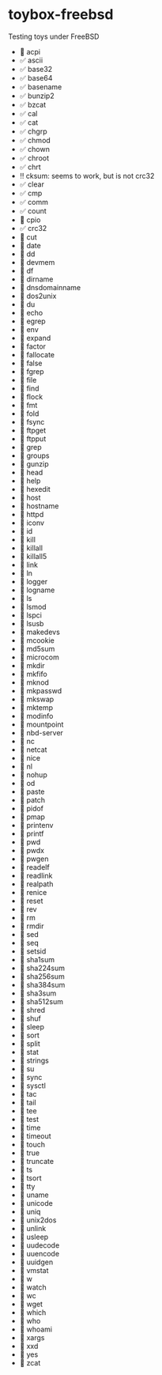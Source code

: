 # toybox-freebsd
Testing toys under FreeBSD

- :black_square_button: acpi
- :white_check_mark: ascii
- :white_check_mark: base32
- :white_check_mark: base64
- :white_check_mark: basename
- :white_check_mark: bunzip2
- :white_check_mark: bzcat
- :white_check_mark: cal
- :white_check_mark: cat
- :white_check_mark: chgrp
- :white_check_mark: chmod
- :white_check_mark: chown
- :white_check_mark: chroot
- :white_check_mark: chrt
- :bangbang: cksum: seems to work, but is not crc32
- :white_check_mark: clear
- :white_check_mark: cmp
- :white_check_mark: comm
- :white_check_mark: count
- :black_square_button: cpio
- :white_check_mark: crc32
- :black_square_button: cut
- :black_square_button: date
- :black_square_button: dd
- :black_square_button: devmem
- :black_square_button: df
- :black_square_button: dirname
- :black_square_button: dnsdomainname
- :black_square_button: dos2unix
- :black_square_button: du
- :black_square_button: echo
- :black_square_button: egrep
- :black_square_button: env
- :black_square_button: expand
- :black_square_button: factor
- :black_square_button: fallocate
- :black_square_button: false
- :black_square_button: fgrep
- :black_square_button: file
- :black_square_button: find
- :black_square_button: flock
- :black_square_button: fmt
- :black_square_button: fold
- :black_square_button: fsync
- :black_square_button: ftpget
- :black_square_button: ftpput
- :black_square_button: grep
- :black_square_button: groups
- :black_square_button: gunzip
- :black_square_button: head
- :black_square_button: help
- :black_square_button: hexedit
- :black_square_button: host
- :black_square_button: hostname
- :black_square_button: httpd
- :black_square_button: iconv
- :black_square_button: id
- :black_square_button: kill
- :black_square_button: killall
- :black_square_button: killall5
- :black_square_button: link
- :black_square_button: ln
- :black_square_button: logger
- :black_square_button: logname
- :black_square_button: ls
- :black_square_button: lsmod
- :black_square_button: lspci
- :black_square_button: lsusb
- :black_square_button: makedevs
- :black_square_button: mcookie
- :black_square_button: md5sum
- :black_square_button: microcom
- :black_square_button: mkdir
- :black_square_button: mkfifo
- :black_square_button: mknod
- :black_square_button: mkpasswd
- :black_square_button: mkswap
- :black_square_button: mktemp
- :black_square_button: modinfo
- :black_square_button: mountpoint
- :black_square_button: nbd-server
- :black_square_button: nc
- :black_square_button: netcat
- :black_square_button: nice
- :black_square_button: nl
- :black_square_button: nohup
- :black_square_button: od
- :black_square_button: paste
- :black_square_button: patch
- :black_square_button: pidof
- :black_square_button: pmap
- :black_square_button: printenv
- :black_square_button: printf
- :black_square_button: pwd
- :black_square_button: pwdx
- :black_square_button: pwgen
- :black_square_button: readelf
- :black_square_button: readlink
- :black_square_button: realpath
- :black_square_button: renice
- :black_square_button: reset
- :black_square_button: rev
- :black_square_button: rm
- :black_square_button: rmdir
- :black_square_button: sed
- :black_square_button: seq
- :black_square_button: setsid
- :black_square_button: sha1sum
- :black_square_button: sha224sum
- :black_square_button: sha256sum
- :black_square_button: sha384sum
- :black_square_button: sha3sum
- :black_square_button: sha512sum
- :black_square_button: shred
- :black_square_button: shuf
- :black_square_button: sleep
- :black_square_button: sort
- :black_square_button: split
- :black_square_button: stat
- :black_square_button: strings
- :black_square_button: su
- :black_square_button: sync
- :black_square_button: sysctl
- :black_square_button: tac
- :black_square_button: tail
- :black_square_button: tee
- :black_square_button: test
- :black_square_button: time
- :black_square_button: timeout
- :black_square_button: touch
- :black_square_button: true
- :black_square_button: truncate
- :black_square_button: ts
- :black_square_button: tsort
- :black_square_button: tty
- :black_square_button: uname
- :black_square_button: unicode
- :black_square_button: uniq
- :black_square_button: unix2dos
- :black_square_button: unlink
- :black_square_button: usleep
- :black_square_button: uudecode
- :black_square_button: uuencode
- :black_square_button: uuidgen
- :black_square_button: vmstat
- :black_square_button: w
- :black_square_button: watch
- :black_square_button: wc
- :black_square_button: wget
- :black_square_button: which
- :black_square_button: who
- :black_square_button: whoami
- :black_square_button: xargs
- :black_square_button: xxd
- :black_square_button: yes
- :black_square_button: zcat
